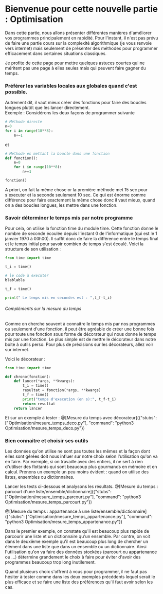 # Bienvenue pour cette nouvelle partie : Optimisation

Dans cette partie, nous allons présenter différentes manières d'améliorer vos programmes principalement en rapidité. Pour l'instant, il n'est pas prévu de faire une partie cours sur la complexité algorithmique (je vous renvoie vers internet) mais seulement de présenter des méthodes pour programmer efficacement dans certaines situations classiques.

Je profite de cette page pour mettre quelques astuces courtes qui ne méritent pas une page à elles seules mais qui peuvent faire gagner du temps.

### Préférer les variables locales aux globales quand c'est possible. 

Autrement dit, il vaut mieux créer des fonctions pour faire des boucles longues plutôt que les lancer directement.  
Exemple : Considérons les deux façons de programmer suivante  
``` python
# Méthode directe
n=0
for i in range(10**8):
    n+=1
```  
et
```python
# Méthode en mettant la boucle dans une fonction
def fonction():
    n=0
    for i in range(10**8):
        n+=1

fonction()
```  
A priori, on fait la même chose or la première méthode met 15 sec pour s'executer et la seconde seulement 10 sec. Ce qui est énorme comme différence pour faire exactement la même chose donc il vaut mieux, quand on a des boucles longues, les mettre dans une fonction.


### Savoir déterminer le temps mis par notre programme

Pour cela, on utilise la fonction time du module time. Cette fonction donne le nombre de seconde écoulée depuis l'instant 0 de l'informatique (qui est le 1 janvier 1970 à 00h00). Il suffit donc de faire la différence entre le temps final et le temps initial pour savoir combien de temps s'est écoulé. Voici la structure de son utilisation :

```python
from time import time

t_i = time()

# le code à executer
blablabla

t_f = time()

print(" Le temps mis en secondes est : ",t_f-t_i)
```

###### Compléments sur la mesure du temps
Comme on cherche souvent à connaitre le temps mis par nos programmes ou seulement d'une fonction, il peut être agréable de créer une bonne fois pour toute une fonction sous forme de décorateur qui nous donne le temps mis par une fonction. Le plus simple est de mettre le décorateur dans notre boite à outils perso. Pour plus de précisions sur les décorateurs, allez voir sur internet.

Voici le décorateur : 

``` python
from time import time 

def chrono(fonction):
    def lancer(*args, **kwargs):
        t_i = time()
        resultat = fonction(*args, **kwargs)
        t_f = time()
        print("temps d'execution (en s):", t_f-t_i)
        return resultat
    return lancer
```

Et sur un exemple à tester :
@[Mesure du temps avec décorateur]({"stubs": ["Optimisation/mesure_temps_deco.py"], "command": "python3 Optimisation/mesure_temps_deco.py"})

### Bien connaitre et choisir ses outils

Les données qu'on utilise ne sont pas toutes les mêmes et la façon dont elles sont gérées doit nous influer sur notre choix selon l'utilisation qu'on va en faire. Par exemple, si on travaille avec des entiers, il ne sert à rien d'utiliser des flottants qui sont beaucoup plus gourmands en mémoire et en calcul. Prenons un exemple un peu moins évident : quand on utilise des listes, ensembles ou dictionnaires.

Lancer les tests ci-dessous et analysons les résultats.
@[Mesure du temps : parcourt d'une liste/ensemble/dictionnaire]({"stubs": ["Optimisation/mesure_temps_parcourt.py"], "command": "python3 Optimisation/mesure_temps_parcourt.py"})

@[Mesure du temps : appartenance à une liste/ensemble/dictionnaire]({"stubs": ["Optimisation/mesure_temps_appartenance.py"], "command": "python3 Optimisation/mesure_temps_appartenance.py"})

Dans le premier exemple, on constate qu'il est beaucoup plus rapide de parcourir une liste et un dictionnaire qu'un ensemble. Par contre, on voit dans le deuxième exemple qu'il est beaucoup plus long de chercher un élément dans une liste que dans un ensemble ou un dictionnaire. Ainsi l'utilisation qu'on va faire des données stockées (parcourt ou appartenance ou ...) détermine grandement le choix à faire pour éviter d'avoir des programmes beaucoup trop long inutilement. 

Quand plusieurs choix s'offrent à vous pour programmer, il ne faut pas hésiter à tester comme dans les deux exemples précédents lequel serait le plus efficace et se faire une liste des préférences qu'il faut avoir selon les cas.
